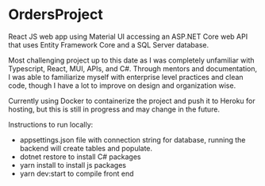 # OrdersProject
React JS web app using Material UI accessing an ASP.NET Core web API that uses Entity Framework Core and a SQL Server database.

Most challenging project up to this date as I was completely unfamiliar with Typescript, React, MUI, APIs, and C#. Through mentors and documentation, I was able to familiarize
myself with enterprise level practices and clean code, though I have a lot to improve on design and organization wise.

Currently using Docker to containerize the project and push it to Heroku for hosting, but this is still in progress and may change in the future.

Instructions to run locally:
- appsettings.json file with connection string for database, running the backend will create tables and populate.
- dotnet restore to install C# packages
- yarn install to install js packages
- yarn dev:start to compile front end
